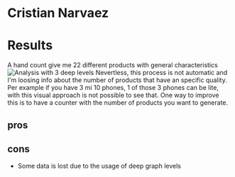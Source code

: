 # Cristian Narvaez

# Results
A hand count give me 22 different products with general characteristics
![Analysis with 3 deep levels]("docs/graph_level_3_analysis.png")
Nevertless, this process is not automatic and I'm loosing info about the number of products that have an specific quality. Per example if you have 3 mi 10 phones, 1 of those 3 phones can be lite, with this visual approach is not possible to see that.
One way to improve this is to have a counter with the number of products you want to generate.
## pros

## cons
* Some data is lost due to the usage of deep graph levels